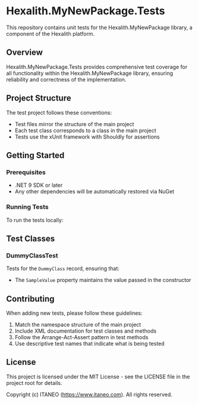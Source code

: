 # Hexalith.MyNewPackage.Tests

This repository contains unit tests for the Hexalith.MyNewPackage library, a component of the Hexalith platform.

## Overview

Hexalith.MyNewPackage.Tests provides comprehensive test coverage for all functionality within the Hexalith.MyNewPackage library, ensuring reliability and correctness of the implementation.

## Project Structure

The test project follows these conventions:
- Test files mirror the structure of the main project
- Each test class corresponds to a class in the main project
- Tests use the xUnit framework with Shouldly for assertions

## Getting Started

### Prerequisites

- .NET 9 SDK or later
- Any other dependencies will be automatically restored via NuGet

### Running Tests

To run the tests locally:

## Test Classes

### DummyClassTest

Tests for the `DummyClass` record, ensuring that:
- The `SampleValue` property maintains the value passed in the constructor

## Contributing

When adding new tests, please follow these guidelines:
1. Match the namespace structure of the main project
2. Include XML documentation for test classes and methods
3. Follow the Arrange-Act-Assert pattern in test methods
4. Use descriptive test names that indicate what is being tested

## License

This project is licensed under the MIT License - see the LICENSE file in the project root for details.

Copyright (c) ITANEO (https://www.itaneo.com). All rights reserved.
